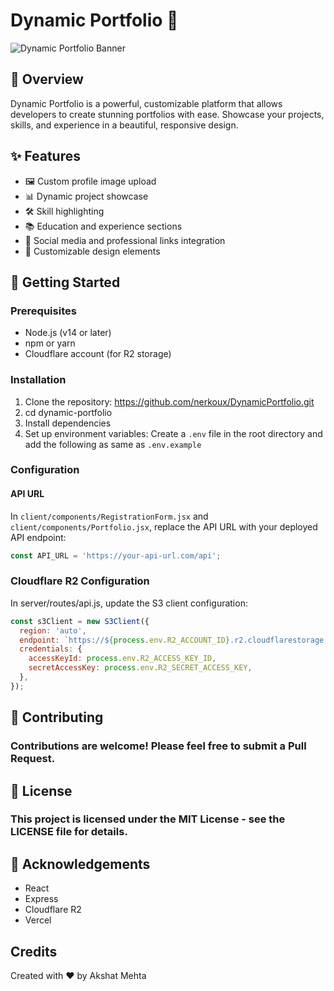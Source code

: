 # Dynamic Portfolio 🚀

![Dynamic Portfolio Banner](https://cdn.project.akshatmehta.com/dypo.png)

## 🌟 Overview

Dynamic Portfolio is a powerful, customizable platform that allows developers to create stunning portfolios with ease. Showcase your projects, skills, and experience in a beautiful, responsive design.

## ✨ Features

- 🖼️ Custom profile image upload
- 📊 Dynamic project showcase
- 🛠️ Skill highlighting
- 📚 Education and experience sections
- 🔗 Social media and professional links integration
- 🎨 Customizable design elements

## 🚀 Getting Started

### Prerequisites

- Node.js (v14 or later)
- npm or yarn
- Cloudflare account (for R2 storage)

### Installation

1. Clone the repository: https://github.com/nerkoux/DynamicPortfolio.git
2. cd dynamic-portfolio
3. Install dependencies
4. Set up environment variables: Create a `.env` file in the root directory and add the following as same as `.env.example`

### Configuration

#### API URL
In `client/components/RegistrationForm.jsx` and `client/components/Portfolio.jsx`, replace the API URL with your deployed API endpoint:

```javascript
const API_URL = 'https://your-api-url.com/api';
```

### Cloudflare R2 Configuration
In server/routes/api.js, update the S3 client configuration:
```javascript
const s3Client = new S3Client({
  region: 'auto',
  endpoint: `https://${process.env.R2_ACCOUNT_ID}.r2.cloudflarestorage.com`,
  credentials: {
    accessKeyId: process.env.R2_ACCESS_KEY_ID,
    secretAccessKey: process.env.R2_SECRET_ACCESS_KEY,
  },
});
```

## 🤝 Contributing

### Contributions are welcome! Please feel free to submit a Pull Request.


## 📄 License
### This project is licensed under the MIT License - see the LICENSE file for details.


## 🙏 Acknowledgements

- React
- Express
- Cloudflare R2
- Vercel

## Credits
Created with ❤️ by Akshat Mehta